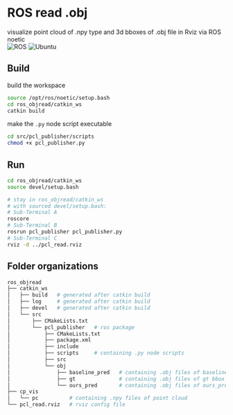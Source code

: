 # ROS read .obj
visualize point cloud of .npy type and 3d bboxes of .obj file in Rviz via ROS noetic  
![ROS](https://img.shields.io/badge/ros-noetic-blue)
![Ubuntu](https://img.shields.io/badge/ubuntu-20.04-blue)
## Build
build the workspace
```bash
source /opt/ros/noetic/setup.bash
cd ros_objread/catkin_ws
catkin build
```
make the `.py` node script executable
```bash
cd src/pcl_publisher/scripts
chmod +x pcl_publisher.py
```
## Run
```bash
cd ros_objread/catkin_ws
source devel/setup.bash
```
```bash
# stay in ros_objread/catkin_ws
# with sourced devel/setup.bash:
# Sub-Terminal A
roscore
# Sub-Terminal B
rosrun pcl_publisher pcl_publisher.py
# Sub-Terminal C
rviz -d ../pcl_read.rviz
```
## Folder organizations
```bash
ros_objread
├── catkin_ws
│   ├── build   # generated after catkin build
│   ├── log     # generated after catkin build
│   ├── devel   # generated after catkin build
│   └── src
│       ├── CMakeLists.txt
│       └── pcl_publisher   # ros package
│           ├── CMakeLists.txt
│           ├── package.xml
│           ├── include
│           ├── scripts     # containing .py node scripts
│           ├── src
│           └── obj
│               ├── baseline_pred   # containing .obj files of baseline_pred bbox
│               ├── gt              # containing .obj files of gt bbox
│               └── ours_pred       # containing .obj files of ours_pred bbox
├── cp_vis
│   └── pc          # containing .npy files of point cloud
└── pcl_read.rviz   # rviz config file
```